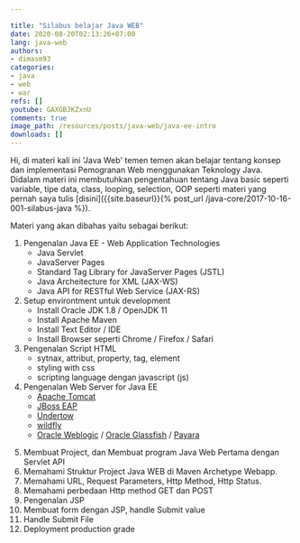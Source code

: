 ```yaml
---

title: "Silabus belajar Java WEB"
date: 2020-08-20T02:13:26+07:00
lang: java-web
authors:
- dimasm93
categories:
- java
- web
- war
refs: []
youtube: GAXGBJKZxnU
comments: true
image_path: /resources/posts/java-web/java-ee-intro
downloads: []
---
```


Hi, di materi kali ini 'Java Web' temen temen akan belajar tentang konsep dan implementasi Pemogranan Web menggunakan Teknology Java. Didalam materi ini membutuhkan pengentahuan tentang Java basic seperti variable, tipe data, class, looping, selection, OOP seperti materi yang pernah saya tulis [disini]({{site.baseurl}}{% post_url /java-core/2017-10-16-001-silabus-java %}).

<!--more-->

Materi yang akan dibahas yaitu sebagai berikut:

1. Pengenalan Java EE - Web Application Technologies
    - Java Servlet
    - JavaServer Pages
    - Standard Tag Library for JavaServer Pages (JSTL)
    - Java Archeitecture for XML (JAX-WS)
    - Java API for RESTful Web Service (JAX-RS)
2. Setup environtment untuk development
    - Install Oracle JDK 1.8 / OpenJDK 11
    - Install Apache Maven
    - Install Text Editor / IDE
    - Install Browser seperti Chrome / Firefox / Safari
3. Pengenalan Script HTML
    - sytnax, attribut, property, tag, element
    - styling with css
    - scripting language dengan javascript (js)
4. Pengenalan Web Server for Java EE
    - [Apache Tomcat](http://tomcat.apache.org/)
    - [JBoss EAP](https://www.redhat.com/en/technologies/jboss-middleware/application-platform)
    - [Undertow](https://undertow.io/)
    - [wildfly](https://wildfly.org/)
    - [Oracle Weblogic](https://www.oracle.com/middleware/technologies/weblogic.html) / [Oracle Glassfish](https://javaee.github.io/glassfish/) / [Payara](https://www.payara.fish/products/payara-micro/)
<!--more-->
5. Membuat Project, dan Membuat program Java Web Pertama dengan Servlet API
6. Memahami Struktur Project Java WEB di Maven Archetype Webapp.
7. Memahami URL, Request Parameters, Http Method, Http Status.
8. Memahami perbedaan Http method GET dan POST
9. Pengenalan JSP
10. Membuat form dengan JSP, handle Submit value
11. Handle Submit File
12. Deployment production grade

